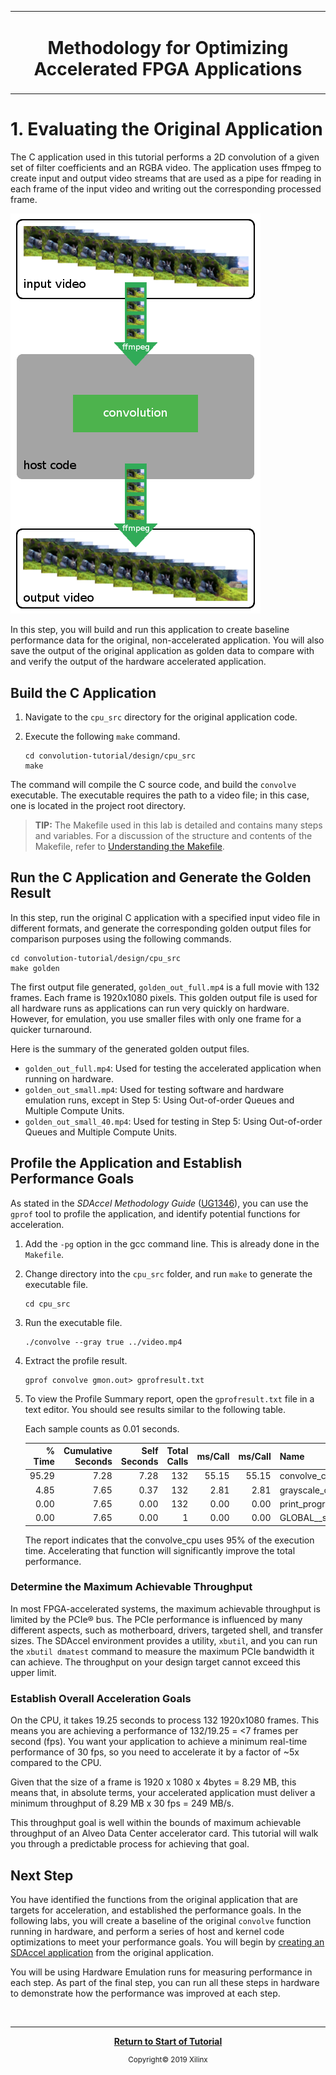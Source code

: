 <table>
 <tr>
 <td align="center"><h1>Methodology for Optimizing Accelerated FPGA Applications
 </td>
 </tr>
</table>

# 1. Evaluating the Original Application

The C application used in this tutorial performs a 2D convolution of a given set of filter coefficients and an RGBA video.
The application uses ffmpeg to create input and output video streams that are used as a pipe for reading in each frame of the input video and writing out the corresponding processed frame.

![](images/ffmpeg_usage.png)

In this step, you will build and run this application to create baseline performance data for the original, non-accelerated application. You will also save the output of the original application as golden data to compare with and verify the output of the hardware accelerated application.

## Build the C Application

1. Navigate to the `cpu_src` directory for the original application code.
2. Execute the following `make` command.

   ```
   cd convolution-tutorial/design/cpu_src
   make
   ```

The command will compile the C source code, and build the `convolve` executable. The executable requires the path to a video file; in this case, one is located in the project root directory.

>**TIP:** The Makefile used in this lab is detailed and contains many steps and variables. For a discussion of the structure and contents of the Makefile, refer to [Understanding the Makefile](./HowToRunTutorial.md).

## Run the C Application and Generate the Golden Result

In this step, run the original C application with a specified input video file in different formats, and generate the corresponding golden output files for comparison purposes using the following commands.

```
cd convolution-tutorial/design/cpu_src
make golden
```

The first output file generated, `golden_out_full.mp4` is a full movie with 132 frames. Each frame is 1920x1080 pixels. This golden output file is used for all hardware runs as applications can run very quickly on hardware. However, for emulation, you use smaller files with only one frame for a quicker turnaround.  

Here is the summary of the generated golden output files.

- `golden_out_full.mp4`: Used for testing the accelerated application when running on hardware.
- `golden_out_small.mp4`: Used for testing software and hardware emulation runs, except in Step 5: Using Out-of-order Queues and Multiple Compute Units.
- `golden_out_small_40.mp4`: Used for testing in Step 5: Using Out-of-order Queues and Multiple Compute Units.

## Profile the Application and Establish Performance Goals

As stated in the *SDAccel Methodology Guide* ([UG1346](https://www.xilinx.com/support/documentation/sw_manuals/xilinx2019_1/ug1346-sdaccel-methodology-guide.pdf)), you can use the `gprof` tool to profile the application, and identify potential functions for acceleration.

1. Add the `-pg` option in the gcc command line. This is already done in the `Makefile`.
2. Change directory into the `cpu_src` folder, and run `make` to generate the executable file.

   ```
   cd cpu_src
   ```

3. Run the executable file.

   ```
   ./convolve --gray true ../video.mp4
   ```

4. Extract the profile result.

   ```
   gprof convolve gmon.out> gprofresult.txt
   ```

5. To view the Profile Summary report, open the `gprofresult.txt` file in a text editor. You should see results similar to the following table.

   Each sample counts as 0.01 seconds.

   | % Time | Cumulative Seconds | Self Seconds | Total Calls  | ms/Call  | ms/Call  | Name                         |  
   |--------:|-----------:|----------:|----------:|----------:|----------:|:------------------------------|  
   | 95.29  |     7.28  |   7.28   |    132   |  55.15   |  55.15   | convolve_cpu                 |
   |  4.85  |     7.65  |   0.37   |    132   |   2.81   |   2.81   | grayscale_cpu                |
   |  0.00  |     7.65  |   0.00   |    132   |   0.00   |   0.00   | print_progress(int, int)     |
   |  0.00  |     7.65  |   0.00   |      1   |   0.00   |   0.00   | GLOBAL__sub_I_default_output |

   The report indicates that the convolve_cpu uses 95% of the execution time. Accelerating that function will significantly improve the total performance.

### Determine the Maximum Achievable Throughput

In most FPGA-accelerated systems, the maximum achievable throughput is limited by the PCIe® bus. The PCIe performance is influenced by many different aspects, such as motherboard, drivers, targeted shell, and transfer sizes. The SDAccel environment provides a utility, `xbutil`, and you can run the `xbutil dmatest` command to measure the maximum PCIe bandwidth it can achieve. The throughput on your design target cannot exceed this upper limit.

### Establish Overall Acceleration Goals

On the CPU, it takes 19.25 seconds to process 132 1920x1080 frames. This means you are achieving a performance of 132/19.25 = <7 frames per second (fps). You want your application to achieve a minimum real-time performance of 30 fps, so you need to accelerate it by a factor of ~5x compared to the CPU.

Given that the size of a frame is 1920 x 1080 x 4bytes = 8.29 MB, this means that, in absolute terms, your accelerated application must deliver a minimum throughput of 8.29 MB x 30 fps = 249 MB/s.

This throughput goal is well within the bounds of maximum achievable throughput of an Alveo Data Center accelerator card. This tutorial will walk you through a predictable process for achieving that goal.

## Next Step

You have identified the functions from the original application that are targets for acceleration, and established the performance goals. In the following labs, you will create a baseline of the original `convolve` function running in hardware, and perform a series of host and kernel code optimizations to meet your performance goals. You will begin by [creating an SDAccel application](./baseline.md) from the original application.

You will be using Hardware Emulation runs for measuring performance in each step. As part of the final step, you can run all these steps in hardware to demonstrate how the performance was improved at each step.

</br>
<hr/>
<p align="center"><b><a href="./README.md">Return to Start of Tutorial</a></b></p>

<p align="center"><sup>Copyright&copy; 2019 Xilinx</sup></p>
